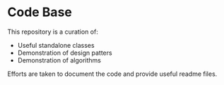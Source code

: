 # Code Base

This repository is a curation of:
- Useful standalone classes
- Demonstration of design patters
- Demonstration of algorithms

Efforts are taken to document the code and provide useful readme files.